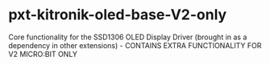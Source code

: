 # pxt-kitronik-oled-base-V2-only
Core functionality for the SSD1306 OLED Display Driver (brought in as a dependency in other extensions) - CONTAINS EXTRA FUNCTIONALITY FOR V2 MICRO:BIT ONLY
